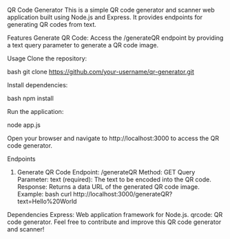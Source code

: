 QR Code Generator 
This is a simple QR code generator and scanner web application built using Node.js and Express. It provides endpoints for generating QR codes from text.

Features
Generate QR Code: Access the /generateQR endpoint by providing a text query parameter to generate a QR code image.

Usage
Clone the repository:

bash
git clone https://github.com/your-username/qr-generator.git

Install dependencies:

bash
npm install

Run the application:

node app.js

Open your browser and navigate to http://localhost:3000 to access the QR code generator.

Endpoints
1. Generate QR Code
Endpoint: /generateQR
Method: GET
Query Parameter:
text (required): The text to be encoded into the QR code.
Response: Returns a data URL of the generated QR code image.
Example:
bash
curl http://localhost:3000/generateQR?text=Hello%20World

Dependencies
Express: Web application framework for Node.js.
qrcode: QR code generator.
Feel free to contribute and improve this QR code generator and scanner!
